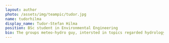 ```yaml
---
layout: author
photo: /assets/img/teampic/tudor.jpg 
name: tudorhilma
display_name: Tudor-Stefan Hilma
position: BSc student in Environmental Engineering
bio: The groups meteo-hydro guy, intersted in topics regarded hydrology/hydrogeology, interested to lean new ways on measuring dissolved gases in water. 
---
```

